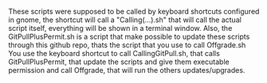 These scripts were supposed to be called by keyboard shortcuts configured in gnome, the shortcut will call a "Calling(...).sh" that will call the actual script itself, everything will be shown in a terminal window.
Also, the GitPullPlusPermit.sh is a script that make possible to update these scripts through this github repo, thats the script that you use to call Offgrade.sh
You use the keyboard shortcut to call CallingGitPull.sh, that calls GitPullPlusPermit, that update the scripts and give them executable permission and call Offgrade, that will run the others updates/upgrades.
